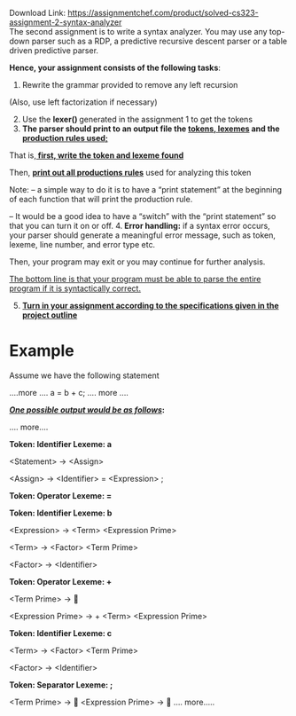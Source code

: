 Download Link: https://assignmentchef.com/product/solved-cs323-assignment-2-syntax-analyzer
<br>
The second assignment is to write a syntax analyzer. You may use any top-down parser such as a RDP,    a predictive recursive descent parser or a table driven predictive parser.

<strong> Hence, your assignment consists of the following tasks</strong>:

<ol>

 <li>Rewrite the grammar provided to remove any left recursion</li>

</ol>

(Also, use left factorization if necessary)

<ol start="2">

 <li>Use the <strong>lexer() </strong>generated in the assignment 1 to get the tokens</li>

 <li><strong>The parser should print to an output file the <u>tokens, lexemes</u> and the <u>production rules  used;</u> </strong></li>

</ol>

That is,<strong><u> first, write the token and lexeme found</u></strong>

Then,   <strong><u>print out all productions rules</u></strong> used for analyzing this token

Note:  – a simple way to do it is to have a “print statement” at the beginning of each function that will print                   the production rule.

– It would be a good idea to have a “switch” with the “print statement” so that you can turn it on or off. 4.<strong> Error handling:</strong> if a syntax error occurs, your parser should generate a meaningful error message, such as token, lexeme, line number, and error type etc.

Then, your program may exit or you may continue for further analysis.

<u>The bottom line is that your program must be able to parse the entire program if it is syntactically correct.</u>

<ol start="5">

 <li><strong><u> Turn in your assignment according to the specifications given in the project outline</u> </strong></li>

</ol>




<h1>                                                          Example</h1>

Assume we have the following statement

….more ….               a = b + c;               …. more ….




<strong><em><u>One possible output would be as follows</u></em>: </strong>

…. more….

<strong>Token: Identifier          Lexeme: a </strong>

&lt;Statement&gt; -&gt; &lt;Assign&gt;

&lt;Assign&gt; -&gt;  &lt;Identifier&gt;  = &lt;Expression&gt; ;

<strong>Token: Operator          Lexeme: = </strong>

<strong>Token: Identifier          Lexeme: b </strong>

&lt;Expression&gt; -&gt; &lt;Term&gt; &lt;Expression Prime&gt;

&lt;Term&gt; -&gt; &lt;Factor&gt; &lt;Term Prime&gt;

&lt;Factor&gt; -&gt; &lt;Identifier&gt;

<strong>Token:  Operator          Lexeme: + </strong>

&lt;Term Prime&gt; -&gt; 

&lt;Expression Prime&gt; -&gt; + &lt;Term&gt; &lt;Expression Prime&gt;

<strong>Token:  Identifier           Lexeme: c </strong>

&lt;Term&gt;  -&gt; &lt;Factor&gt; &lt;Term Prime&gt;

&lt;Factor&gt; -&gt; &lt;Identifier&gt;

<strong>Token: Separator           Lexeme: ; </strong>

&lt;Term Prime&gt; -&gt;       &lt;Expression Prime&gt; -&gt;  …. more…..